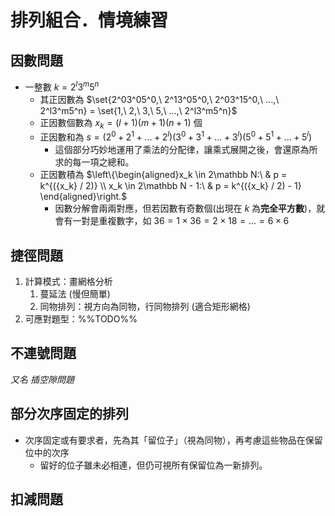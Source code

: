 # 排列組合．情境練習
## 因數問題
- 一整數 $k = 2^{l}3^{m}5^{n}$
	- 其正因數為 $\set{2^03^05^0,\ 2^13^05^0,\ 2^03^15^0,\ ...,\ 2^l3^m5^n} = \set{1,\ 2,\ 3,\ 5,\  ...,\ 2^l3^m5^n}$ 
	- 正因數個數為 $x_k = (l+1)(m+1)(n+1)$ 個
	- 正因數和為 $s = (2^0 + 2^1 + ... + 2^l)(3^0 + 3^1 + ... + 3^l)(5^0 + 5^1 + ... + 5^l)$
		- 這個部分巧妙地運用了乘法的分配律，讓乘式展開之後，會還原為所求的每一項之總和。
	- 正因數積為 $\left\{\begin{aligned}x_k \in 2\mathbb N:\ & p = k^{({x_k} / 2)} \\ x_k \in 2\mathbb N - 1:\ & p = k^{({x_k} / 2) - 1} \end{aligned}\right.$
		- 因數分解會兩兩對應，但若因數有奇數個(出現在 $k$ 為**完全平方數**)，就會有一對是重複數字，如 $36 = 1\times 36 = 2\times 18 = ... = 6\times 6$
## 捷徑問題
1. 計算模式：畫網格分析
	1. 蔓延法 (慢但簡單)
	2. 同物排列：視方向為同物，行同物排列 (適合矩形網格)
2. 可應對題型：%%TODO%%

## 不連號問題
*又名 插空隙問題*

## 部分次序固定的排列
- 次序固定或有要求者，先為其「留位子」（視為同物），再考慮這些物品在保留位中的次序
	- 留好的位子雖未必相連，但仍可視所有保留位為一新排列。

## 扣減問題